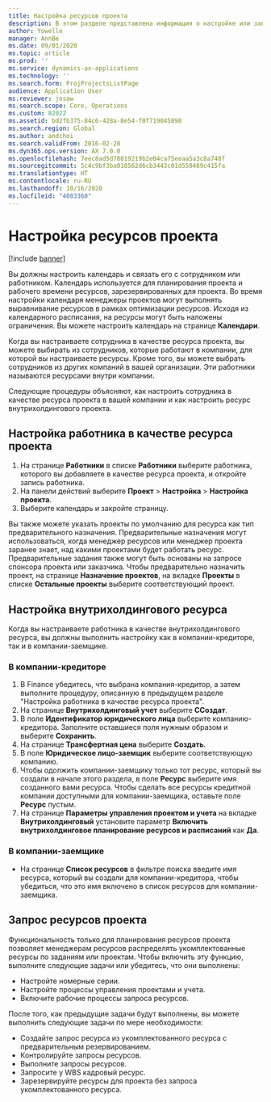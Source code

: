 ```yaml
---
title: Настройка ресурсов проекта
description: В этом разделе представлена информация о настройке или запросе ресурсов проекта.
author: Yowelle
manager: AnnBe
ms.date: 09/01/2020
ms.topic: article
ms.prod: ''
ms.service: dynamics-ax-applications
ms.technology: ''
ms.search.form: ProjProjectsListPage
audience: Application User
ms.reviewer: josaw
ms.search.scope: Core, Operations
ms.custom: 82022
ms.assetid: bd2fb375-84c6-428a-8e54-f0f719045898
ms.search.region: Global
ms.author: andchoi
ms.search.validFrom: 2016-02-28
ms.dyn365.ops.version: AX 7.0.0
ms.openlocfilehash: 7eec8ad5d78019219b2e04ca75eeaa5a3c8a748f
ms.sourcegitcommit: 5c4c9bf3ba018562d6cb3443c01d550489c415fa
ms.translationtype: HT
ms.contentlocale: ru-RU
ms.lasthandoff: 10/16/2020
ms.locfileid: "4083360"
---
```

# <a name="set-up-project-resources"></a>Настройка ресурсов проекта

[!include [banner](../includes/banner.md)]

Вы должны настроить календарь и связать его с сотрудником или работником. Календарь используется для планирования проекта и рабочего времени ресурсов, зарезервированных для проекта. Во время настройки календаря менеджеры проектов могут выполнять выравнивание ресурсов в рамках оптимизации ресурсов. Исходя из календарного расписания, на ресурсы могут быть наложены ограничения. Вы можете настроить календарь на странице **Календари**.

Когда вы настраиваете сотрудника в качестве ресурса проекта, вы можете выбирать из сотрудников, которые работают в компании, для которой вы настраиваете ресурсы. Кроме того, вы можете выбрать сотрудников из других компаний в вашей организации. Эти работники называются ресурсами внутри компании.

Следующие процедуры объясняют, как настроить сотрудника в качестве ресурса проекта в вашей компании и как настроить ресурс внутрихолдингового проекта.

## <a name="set-up-a-worker-as-a-project-resource"></a>Настройка работника в качестве ресурса проекта

1. На странице **Работники** в списке **Работники** выберите работника, которого вы добавляете в качестве ресурса проекта, и откройте запись работника.
2. На панели действий выберите **Проект** &gt; **Настройка** &gt; **Настройка проекта**.
3. Выберите календарь и закройте страницу.

Вы также можете указать проекты по умолчанию для ресурса как тип предварительного назначения. Предварительные назначения могут использоваться, когда менеджер ресурсов или менеджер проекта заранее знает, над какими проектами будет работать ресурс. Предварительные задания также могут быть основаны на запросе спонсора проекта или заказчика. Чтобы предварительно назначить проект, на странице **Назначение проектов**, на вкладке **Проекты** в списке **Остальные проекты** выберите соответствующий проект.

## <a name="set-up-an-intercompany-resource"></a>Настройка внутрихолдингового ресурса

Когда вы настраиваете работника в качестве внутрихолдингового ресурса, вы должны выполнить настройку как в компании-кредиторе, так и в компании-заемщике.

### <a name="in-the-lending-company"></a>В компании-кредиторе

1. В Finance убедитесь, что выбрана компания-кредитор, а затем выполните процедуру, описанную в предыдущем разделе "Настройка работника в качестве ресурса проекта".
2. На странице **Внутрихолдинговый учет** выберите **ССоздат**.
3. В поле **Идентификатор юридического лица** выберите компанию-кредитора. Заполните оставшиеся поля нужным образом и выберите **Сохранить**.
4. На странице **Трансфертная цена** выберите **Создать**.
5. В поле **Юридическое лицо-заемщик** выберите соответствующую компанию.
6. Чтобы одолжить компании-заемщику только тот ресурс, который вы создали в начале этого раздела, в поле **Ресурс** выберите имя созданного вами ресурса. Чтобы сделать все ресурсы кредитной компании доступными для компании-заемщика, оставьте поле **Ресурс** пустым.
7. На странице **Параметры управления проектом и учета** на вкладке **Внутрихолдинговый** установите параметр **Включить внутрихолдинговое планирование ресурсов и расписаний** как **Да**.

### <a name="in-the-borrowing-company"></a>В компании-заемщике

- На странице **Список ресурсов** в фильтре поиска введите имя ресурса, который вы создали для компании-кредитора, чтобы убедиться, что это имя включено в список ресурсов для компании-заемщика.

## <a name="request-project-resources"></a>Запрос ресурсов проекта
Функциональность только для планирования ресурсов проекта позволяет менеджерам ресурсов распределять укомплектованные ресурсы по заданиям или проектам. Чтобы включить эту функцию, выполните следующие задачи или убедитесь, что они выполнены:

- Настройте номерные серии.
- Настройте процессы управления проектами и учета.
- Включите рабочие процессы запроса ресурсов.

После того, как предыдущие задачи будут выполнены, вы можете выполнить следующие задачи по мере необходимости:

- Создайте запрос ресурса из укомплектованного ресурса с предварительным резервированием.
- Контролируйте запросы ресурсов.
- Выполните запросы ресурсов.
- Запросите у WBS кадровый ресурс.
- Зарезервируйте ресурсы для проекта без запроса укомплектованного ресурса.
